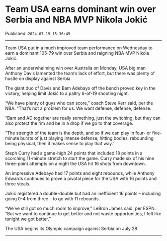 # Team USA earns dominant win over Serbia and NBA MVP Nikola Jokić

Published :`2024-07-19 15:36:49`

---

Team USA put in a much improved team performance on Wednesday to earn a dominant 105-79 win over Serbia and reigning NBA MVP Nikola Jokić.

After an underwhelming win over Australia on Monday, USA big man Anthony Davis lamented the team’s lack of effort, but there was plenty of hustle on display against Serbia.

The giant duo of Davis and Bam Adebayo off the bench proved key in the victory, helping limit Jokić to a paltry 6-of-19 shooting night.

“We have plenty of guys who can score,” coach Steve Kerr said, per the NBA. “That’s not a problem for us. We want defense, defense, defense.

“Bam and AD together are really something, just the switching, but they can also protect the rim and be in a drop if we go to that coverage.

“The strength of the team is the depth, and so if we can play in four- or five-minute bursts of just playing intense defense, hitting bodies, rebounding being physical, then it makes sense to play that way.”

Steph Curry had a game-high 24 points that included 18 points in a scorching 11-minute stretch to start the game. Curry made six of his nine three-point attempts on a night the USA hit 16 shots from downtown.

An impressive Adebayo had 17 points and eight rebounds, while Anthony Edwards continues to prove a pivotal piece for the USA with 16 points and three steals.

Jokić registered a double-double but had an inefficient 16 points – including going 0-4 from three – to go with 11 rebounds.

“We’ve still got so much room to improve,” LeBron James said, per ESPN. “But we want to continue to get better and not waste opportunities, I felt like tonight we got better.”

The USA begins its Olympic campaign against Serbia on July 28.

---

